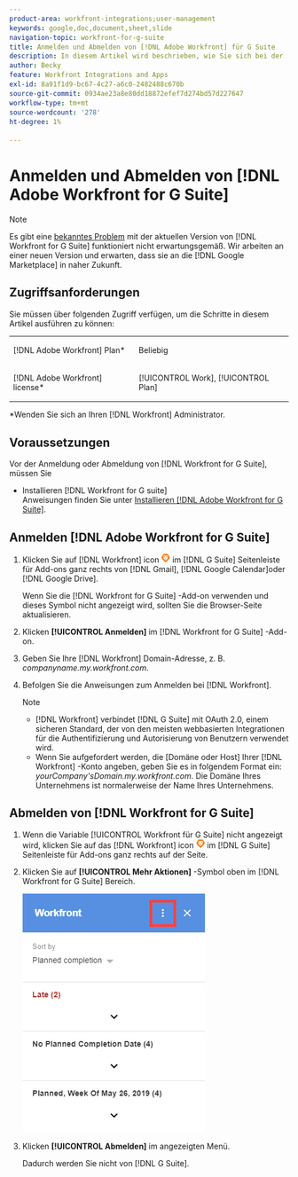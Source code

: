 ```yaml
---
product-area: workfront-integrations;user-management
keywords: google,doc,document,sheet,slide
navigation-topic: workfront-for-g-suite
title: Anmelden und Abmelden von [!DNL Adobe Workfront] für G Suite
description: In diesem Artikel wird beschrieben, wie Sie sich bei der [!DNL Adobe Workfront for] G-Suite-Integration.
author: Becky
feature: Workfront Integrations and Apps
exl-id: 8a91f1d9-bc67-4c27-a6c0-2482488c670b
source-git-commit: 0934ae23a8e80dd18872efef7d274bd57d227647
workflow-type: tm+mt
source-wordcount: '278'
ht-degree: 1%

---
```


# Anmelden und Abmelden von [!DNL Adobe Workfront for G Suite]

>[!NOTE]
>
>Es gibt eine [bekanntes Problem](https://experienceleague.adobe.com/docs/workfront-known-issues/issues/new-workfront-experience/wf-current/wf-integrations-error-when-opening-wf-for-gsuite.html?lang=en) mit der aktuellen Version von [!DNL Workfront for G Suite] funktioniert nicht erwartungsgemäß. Wir arbeiten an einer neuen Version und erwarten, dass sie an die [!DNL Google Marketplace] in naher Zukunft.

## Zugriffsanforderungen

Sie müssen über folgenden Zugriff verfügen, um die Schritte in diesem Artikel ausführen zu können:

<table style="table-layout:auto"> 
 <col> 
 <col> 
 <tbody> 
  <tr> 
   <td role="rowheader">[!DNL Adobe Workfront] Plan*</td> 
   <td> <p>Beliebig</p> </td> 
  </tr> 
  <tr> 
   <td role="rowheader">[!DNL Adobe Workfront] license*</td> 
   <td> <p>[!UICONTROL Work], [!UICONTROL Plan]</p> </td> 
  </tr> 
   </tbody> 
</table>

&#42;Wenden Sie sich an Ihren [!DNL Workfront] Administrator.

## Voraussetzungen

Vor der Anmeldung oder Abmeldung von [!DNL Workfront for G Suite], müssen Sie

* Installieren [!DNL Workfront for G suite]\
   Anweisungen finden Sie unter [Installieren [!DNL Adobe Workfront for G Suite]](../../workfront-integrations-and-apps/workfront-for-g-suite/install-workfront-for-gsuite.md).

## Anmelden [!DNL Adobe Workfront for G Suite]

1. Klicken Sie auf [!DNL Workfront] icon ![](assets/wf-lion-icon.png) im [!DNL G Suite] Seitenleiste für Add-ons ganz rechts von [!DNL Gmail], [!DNL Google Calendar]oder [!DNL Google Drive].

   Wenn Sie die [!DNL Workfront for G Suite] -Add-on verwenden und dieses Symbol nicht angezeigt wird, sollten Sie die Browser-Seite aktualisieren.

1. Klicken **[!UICONTROL Anmelden]** im [!DNL Workfront for G Suite] -Add-on.
1. Geben Sie Ihre [!DNL Workfront] Domain-Adresse, z. B. *companyname.my.workfront.com*.
1. Befolgen Sie die Anweisungen zum Anmelden bei [!DNL Workfront].

   >[!NOTE]
   >
   >* [!DNL Workfront] verbindet [!DNL G Suite] mit OAuth 2.0, einem sicheren Standard, der von den meisten webbasierten Integrationen für die Authentifizierung und Autorisierung von Benutzern verwendet wird.
   >* Wenn Sie aufgefordert werden, die [Domäne oder Host] Ihrer [!DNL Workfront] -Konto angeben, geben Sie es in folgendem Format ein: *yourCompany&#39;sDomain.my.workfront.com*. Die Domäne Ihres Unternehmens ist normalerweise der Name Ihres Unternehmens.



## Abmelden von [!DNL Workfront for G Suite]

1. Wenn die Variable [!UICONTROL Workfront für G Suite] nicht angezeigt wird, klicken Sie auf das [!DNL Workfront] icon ![](assets/wf-lion-icon.png) im [!DNL G Suite] Seitenleiste für Add-ons ganz rechts auf der Seite.
1. Klicken Sie auf **[!UICONTROL Mehr Aktionen]** -Symbol oben im [!DNL Workfront for G Suite] Bereich.

   ![](assets/more-actions-icon.png)

1. Klicken **[!UICONTROL Abmelden]** im angezeigten Menü.

   Dadurch werden Sie nicht von [!DNL G Suite].
